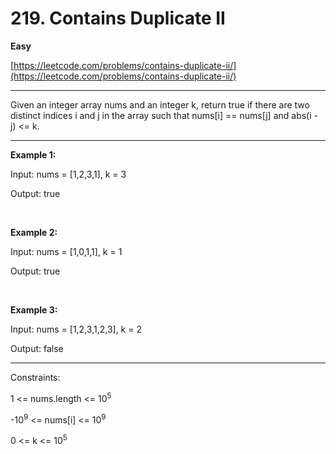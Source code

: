 # 219. Contains Duplicate II

**Easy**

[https://leetcode.com/problems/contains-duplicate-ii/](https://leetcode.com/problems/contains-duplicate-ii/)

---

Given an integer array nums and an integer k, return true if there are two distinct indices i and j in the array such that nums[i] == nums[j] and abs(i - j) <= k.

--- 

**Example 1:**

Input: nums = [1,2,3,1], k = 3

Output: true

<br>

**Example 2:**

Input: nums = [1,0,1,1], k = 1

Output: true

<br>

**Example 3:**

Input: nums = [1,2,3,1,2,3], k = 2

Output: false

---

Constraints:

1 <= nums.length <= 10<sup>5</sup>

-10<sup>9</sup> <= nums[i] <= 10<sup>9</sup>

0 <= k <= 10<sup>5</sup>